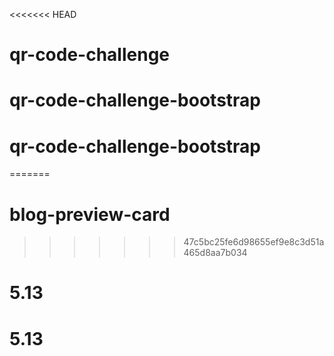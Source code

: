 <<<<<<< HEAD
# qr-code-challenge
# qr-code-challenge-bootstrap
# qr-code-challenge-bootstrap
=======

# blog-preview-card
>>>>>>> 47c5bc25fe6d98655ef9e8c3d51a465d8aa7b034
# 5.13
# 5.13
